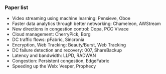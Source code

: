 ### Paper list

- Video streaming using machine learning: Pensieve, Oboe
- Faster data analytics through better networking: Chameleon, AWStream
- New directions in congestion control: Copa, PCC Vivace
- Cloud management: CherryPick, Borg
- DC traffic flows: pFabric, Sincronia
- Encryption, Web Tracking: Beauty/Burst, Web Tracking
- DC failure detection and recovery: 007, ShareBackup
- Latency and bandwidth: LLPD, RADWAN
- Congestion: Persistent congestion, EdgeFabric
- Speeding up the Web: Vesper, Prophecy
